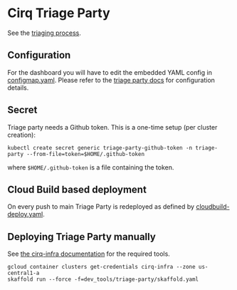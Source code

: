 # Cirq Triage Party

See the [triaging process](../../docs/dev/triage.md).

## Configuration

For the dashboard you will have to edit the embedded YAML config in
[configmap.yaml](kubernetes/02_deployment/configmap.yaml). Please refer to the
[triage party
docs](https://github.com/google/triage-party/blob/main/docs/config.md) for
configuration details.

## Secret

Triage party needs a Github token. This is a one-time setup (per cluster
creation):

```shell
kubectl create secret generic triage-party-github-token -n triage-party --from-file=token=$HOME/.github-token
```

where `$HOME/.github-token` is a file containing the token.

## Cloud Build based deployment

On every push to main Triage Party is redeployed as defined by
[cloudbuild-deploy.yaml](cloudbuild-deploy.yaml).

## Deploying Triage Party manually

See [the cirq-infra documentation](../cirq-infra/README.md) for the required
tools.

```shell
gcloud container clusters get-credentials cirq-infra --zone us-central1-a
skaffold run --force -f=dev_tools/triage-party/skaffold.yaml
```
